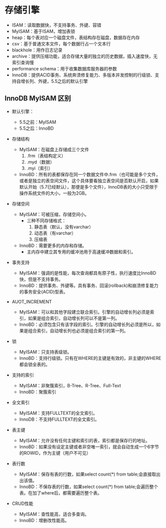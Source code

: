 # 存储引擎
* ISAM：读取数据快，不支持事务、外键、容错
* MyISAM：基于ISAM，增加表锁
* heap：每个表对应一个磁盘文件，表结构存在磁盘，数据存在内存
* csv：基于普通文本文件，每个数据行占一个文本行
* blackhole：用作日志记录
* archive：提供压缩功能，适合存储大量的独立的历史数据，插入速度快，无索引查询慢
* performance schema：用于收集数据库服务器的参数
* InnoDB：提供ACID事务、系统奔溃修复能力、多版本并发控制的行级锁、支持自增长列、外键，5.5之后的默认引擎

## InnoDB MyISAM 区别
* 默认引擎：
    * 5.5之前：MyISAM
    * 5.5之后：InnoBD

* 存储结构
    * MyISAM：在磁盘上存储成三个文件
        1. .frm（表结构定义）
        1. .myd（数据）
        1. .myi（索引）
    * InnoBD：所有的表都保存在同一个数据文件中.frm（也可能是多个文件，或者是独立的表空间文件，这个具体要看独立表空间是否默认开启，如果默认开始（5.7已经默认），那便是多个文件），InnoDB表的大小只受限于操作系统文件的大小，一般为2GB。

* 存储空间
    * MyISAM：可被压缩，存储空间小。
        * 三种不同存储格式：
            1. 静态表（默认，没有varchar）
            1. 动态表（有varchar）
            1. 压缩表
    * InnoBD：需要更多的内存和存储。
        * 主内存中建立其专用的缓冲池用于高速缓冲数据和索引。

* 事务支持
    * MyISAM：强调的是性能，每次查询都具有原子性，执行速度比InnoBD快，但是不支持事务。
    * InnoBD：提供事务、外键等。具有事务、回滚(rollback)和崩溃修复能力的事务安全(ACID)型表。

* AUOT_INCREMENT
    * MyISAM：可以和其他字段建立联合索引。引擎的自动增长列必须是索引，如果是组合索引，自动增长列可以不是第一列。
    * InnoBD：必须包含只有该字段的索引。引擎的自动增长列必须是所以，如果是组合索引，自动增长列也必须是组合索引的第一列。

* 锁
    * MyISAM：只支持表级锁。
    * InnoBD：支持行级锁。只有在WHERE的主键是有效的，非主键的WHERE都会锁全表的。

* 支持的索引
    * MyISAM：非聚簇索引，B-Tree、R-Tree、Full-Text
    * InnoBD：聚簇索引

* 全文索引
    * MyISAM：支持FULLTEXT的全文索引。
    * InnoDB：不支持FULLTEXT的全文索引。

* 表主键
    * MyISAM：允许没有任何主键和索引的表，索引都是保存行的地址。
    * InnoBD：如果没有设定主键或者非空唯一索引，就会自动生成一个6字节的ROWID，作为主键（用户不可见）

* 表行数
    * MyISAM：保存有表的行数，如果select count(*) from table;会直接取出出该值。
    * InnoBD：不保存表的行数，如果select count(*) from table;会遍历整个表。在加了where后，都需要遍历整个表。

* CRUD性能
    * MyISAM：查性能高，适合多查询。
    * InnoBD：增删改性能高。